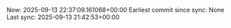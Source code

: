 Now: 2025-09-13 22:37:09.161068+00:00 Earliest commit since sync: None Last sync: 2025-09-13 21:42:53+00:00
